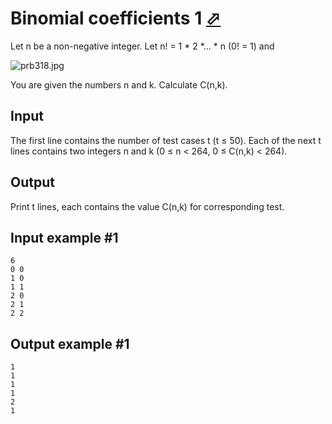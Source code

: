 # Binomial coefficients 1 [⬀](https://www.e-olymp.com/en/problems/318)
Let n be a non-negative integer. Let n! = 1 * 2 *... * n (0! = 1) and

![prb318.jpg](prb318.jpg)

You are given the numbers n and k. Calculate C(n,k).

## Input
The first line contains the number of test cases t (t ≤ 50). Each of the next t lines contains two integers n and k (0 ≤ n < 264, 0 ≤ C(n,k) < 264).

## Output
Print t lines, each contains the value C(n,k) for corresponding test.

## Input example #1
```
6
0 0
1 0
1 1
2 0
2 1
2 2
```

## Output example #1
```
1
1
1
1
2
1
```
